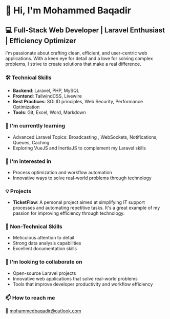# 👋 Hi, I'm Mohammed Baqadir

## 💻 Full-Stack Web Developer | Laravel Enthusiast | Efficiency Optimizer

I'm passionate about crafting clean, efficient, and user-centric web applications. With a keen eye for detail and a love for solving complex problems, I strive to create solutions that make a real difference.

### 🛠️ Technical Skills

- **Backend**: Laravel, PHP, MySQL
- **Frontend**: TailwindCSS, Livewire
- **Best Practices**: SOLID principles, Web Security, Performance Optimization
- **Tools**: Git, Excel, Word, Markdown

### 🌱 I'm currently learning

- Advanced Laravel Topics: Broadcasting , WebSockets, Notifications, Queues, Caching
- Exploring VueJS and InertiaJS to complement my Laravel skills

### 👀 I'm interested in

- Process optimization and workflow automation
- Innovative ways to solve real-world problems through technology

### 💡 Projects

- **TicketFlow**: A personal project aimed at simplifying IT support processes and automating repetitive tasks. It's a great example of my passion for improving efficiency through technology.

### 💪 Non-Technical Skills

- Meticulous attention to detail
- Strong data analysis capabilities
- Excellent documentation skills

### 🤝 I'm looking to collaborate on

- Open-source Laravel projects
- Innovative web applications that solve real-world problems
- Tools that improve developer productivity and workflow efficiency


### 📫 How to reach me
📧 mohammedbaqadir@outlook.com
